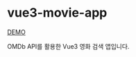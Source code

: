 # vue3-movie-app

[DEMO](https://unruffled-roentgen-a95df3.netlify.app/#/)

OMDb API를 활용한 Vue3 영화 검색 앱입니다.

